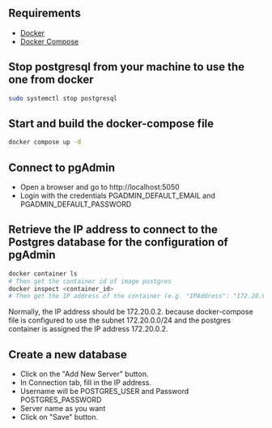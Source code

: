 ## Requirements
- [Docker](https://docs.docker.com/get-docker/)
- [Docker Compose](https://docs.docker.com/compose/install/)

## Stop postgresql from your machine to use the one from docker
```bash
sudo systemctl stop postgresql
```

## Start and build the docker-compose file
```bash
docker compose up -d
```

## Connect to pgAdmin
- Open a browser and go to http://localhost:5050
- Login with the credentials PGADMIN_DEFAULT_EMAIL and PGADMIN_DEFAULT_PASSWORD

## Retrieve the IP address to connect to the Postgres database for the configuration of pgAdmin
```bash
docker container ls
# Then get the container id of image postgres
docker inspect <container_id>
# Then get the IP address of the container (e.g. "IPAddress": "172.20.0.2")
```
Normally, the IP address should be 172.20.0.2. because docker-compose file is configured to use 
the subnet 172.20.0.0/24 and the postgres container is assigned the IP address 172.20.0.2.

## Create a new database
- Click on the "Add New Server" button.
- In Connection tab, fill in the IP address.
- Username will be POSTGRES_USER and Password POSTGRES_PASSWORD
- Server name as you want
- Click on "Save" button.